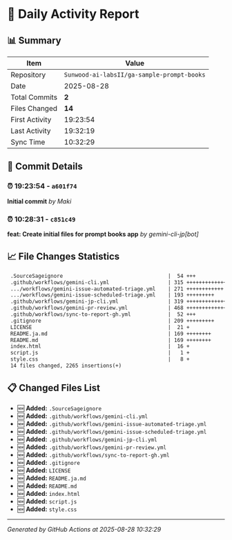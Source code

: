 # 📅 Daily Activity Report

## 📊 Summary
| Item | Value |
|------|-------|
| Repository | `Sunwood-ai-labsII/ga-sample-prompt-books` |
| Date | 2025-08-28 |
| Total Commits | **2** |
| Files Changed | **14** |
| First Activity | 19:23:54 |
| Last Activity | 19:32:19 |
| Sync Time | 10:32:29 |

## 📝 Commit Details

### ⏰ 19:23:54 - `a601f74`
**Initial commit**
*by Maki*

### ⏰ 10:28:31 - `c851c49`
**feat: Create initial files for prompt books app**
*by gemini-cli-jp[bot]*

## 📈 File Changes Statistics

```diff
 .SourceSageignore                                  |  54 +++
 .github/workflows/gemini-cli.yml                   | 315 ++++++++++++++
 .../workflows/gemini-issue-automated-triage.yml    | 271 ++++++++++++
 .../workflows/gemini-issue-scheduled-triage.yml    | 193 +++++++++
 .github/workflows/gemini-jp-cli.yml                | 319 ++++++++++++++
 .github/workflows/gemini-pr-review.yml             | 468 +++++++++++++++++++++
 .github/workflows/sync-to-report-gh.yml            |  52 +++
 .gitignore                                         | 209 +++++++++
 LICENSE                                            |  21 +
 README.ja.md                                       | 169 ++++++++
 README.md                                          | 169 ++++++++
 index.html                                         |  16 +
 script.js                                          |   1 +
 style.css                                          |   8 +
 14 files changed, 2265 insertions(+)
```

## 📋 Changed Files List

- 🆕 **Added:** `.SourceSageignore`
- 🆕 **Added:** `.github/workflows/gemini-cli.yml`
- 🆕 **Added:** `.github/workflows/gemini-issue-automated-triage.yml`
- 🆕 **Added:** `.github/workflows/gemini-issue-scheduled-triage.yml`
- 🆕 **Added:** `.github/workflows/gemini-jp-cli.yml`
- 🆕 **Added:** `.github/workflows/gemini-pr-review.yml`
- 🆕 **Added:** `.github/workflows/sync-to-report-gh.yml`
- 🆕 **Added:** `.gitignore`
- 🆕 **Added:** `LICENSE`
- 🆕 **Added:** `README.ja.md`
- 🆕 **Added:** `README.md`
- 🆕 **Added:** `index.html`
- 🆕 **Added:** `script.js`
- 🆕 **Added:** `style.css`

---
*Generated by GitHub Actions at 2025-08-28 10:32:29*

